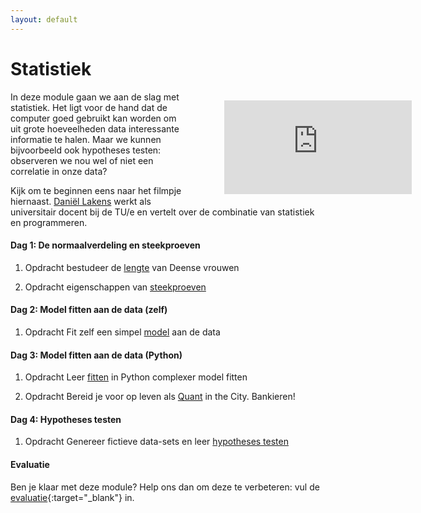 ```yaml
---
layout: default
---
```

# Statistiek

<div style="width: 40%; float:right; margin-left: 2em;">
<figure class="video_container">
  <iframe src="https://player.vimeo.com/video/235029128" frameborder="0" allowfullscreen="true"></iframe>
</figure>
</div>

In deze module gaan we aan de slag met statistiek. Het ligt voor de hand dat de computer goed gebruikt kan worden om uit grote hoeveelheden data interessante informatie te halen. Maar we kunnen bijvoorbeeld ook hypotheses testen: observeren we nou wel of niet een correlatie in onze data?

Kijk om te beginnen eens naar het filmpje hiernaast. [Daniël Lakens](https://www.tue.nl/en/university/departments/industrial-engineering-innovation-sciences/the-department/staff/detail/ep/e/d/ep-uid/20091001/) werkt als universitair docent bij de TU/e en vertelt over de combinatie van statistiek en programmeren.

#### Dag 1: De normaalverdeling en steekproeven

1. 	<span class="label label-primary">Opdracht</span> bestudeer de [lengte]({{site.baseurl}}/statistiek/normaalverdeling) van Deense vrouwen

2.	<span class="label label-primary">Opdracht</span> eigenschappen van [steekproeven]({{site.baseurl}}/statistiek/steekproeven)

#### Dag 2: Model fitten aan de data (zelf)

1. <span class="label label-primary">Opdracht</span> Fit zelf een simpel [model]({{site.baseurl}}/statistiek/fittenzelf) aan de data

#### Dag 3: Model fitten aan de data (Python)

1. <span class="label label-primary">Opdracht</span> Leer [fitten]({{site.baseurl}}/statistiek/fittenpython) in Python complexer model fitten
	
2. <span class="label label-primary">Opdracht</span> Bereid je voor op leven als [Quant]({{site.baseurl}}/statistiek/quant) in the City. Bankieren!
	
#### Dag 4: Hypotheses testen

1.	<span class="label label-primary">Opdracht</span> Genereer fictieve data-sets en leer [hypotheses testen]({{site.baseurl}}/statistiek/hypothesetesten)

#### Evaluatie

Ben je klaar met deze module? Help ons dan om deze te verbeteren: vul de [evaluatie](https://goo.gl/forms/XP9ccEjH8A3V7q4O2){:target="_blank"} in.
